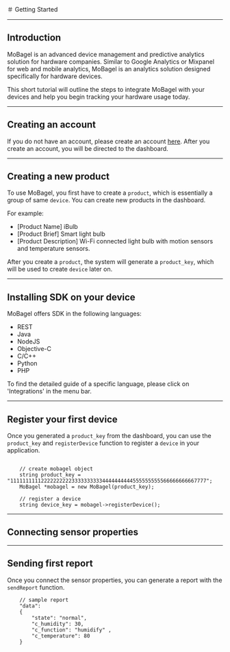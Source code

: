 ＃ Getting Started

---
## Introduction

MoBagel is an advanced device management and predictive analytics solution for hardware companies. Similar to Google Analytics or Mixpanel for web and mobile analytics, MoBagel is an analytics solution designed specifically for hardware devices. 

This short tutorial will outline the steps to integrate MoBagel with your devices and help you begin tracking your hardware usage today.

---
## Creating an account
If you do not have an account, please create an account [here](https://app.mobagel.com/signup). After you create an account, you will be directed to the dashboard.

---
## Creating a new product
To use MoBagel, you first have to create a `product`, which is essentially a group of same `device`. You can create new products in the dashboard. 

For example:     

 * [Product Name] iBulb
 * [Product Brief] Smart light bulb
 * [Product Description] Wi-Fi connected light bulb with motion sensors and temperature sensors.

After you create a `product`, the system will generate a `product_key`, which will be used to create `device` later on.

---
## Installing SDK on your device
MoBagel offers SDK in the following languages: 

* REST
* Java
* NodeJS
* Objective-C
* C/C++
* Python
* PHP


To find the detailed guide of a specific language, please click on 'Integrations' in the menu bar.

---
## Register your first device

Once you generated a `product_key` from the dashboard, you can use the `product_key` and `registerDevice` function to register a `device` in your application.

```

    // create mobagel object
    string product_key = "1111111111222222222233333333334444444444555555555566666666667777";
    MoBagel *mobagel = new MoBagel(product_key);

    // register a device
    string device_key = mobagel->registerDevice();

```

---
## Connecting sensor properties






---
## Sending first report

Once you connect the sensor properties, you can generate a report with the `sendReport` function.

```
    // sample report
    "data":
    {
        "state": "normal",
        "c_humidity": 30,
        "c_function": "humidify" , 
        "c_temperature": 80 
    }

```
